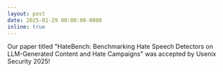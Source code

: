 ```yaml
---
layout: post
date: 2025-01-29 00:00:00-0000
inline: true
---
```


Our paper titled "HateBench: Benchmarking Hate Speech Detectors on LLM-Generated Content and Hate Campaigns" was accepted by Usenix Security 2025!